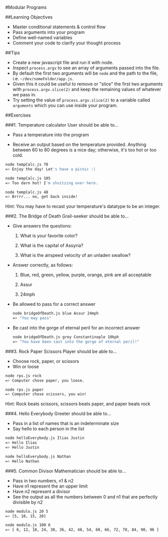 #Modular Programs

##Learning Objectives

* Master conditional statements & control flow
* Pass arguments into your program
* Define well-named variables
* Comment your code to clarify your thought process

##Tips

* Create a new javascript file and run it with node.
* Inspect `process.argv` to see an array of arguments passed into the file.
* By default the first two arguments will be `node` and the path to the file, i.e. `~/dev/someFolder/app.js`.
* Given this it could be useful to remove or "slice" the first two arguments with `process.argv.slice(2)` and keep the remaining values of whatever we pass in.
* Try setting the value of `process.argv.slice(2)` to a variable called `arguments` which you can use inside your program.

##Exercises

###1. Temperature calculator
User should be able to...

* Pass a temperature into the program

* Receive an output based on the temperature provided. Anything between 60 to 80 degrees is a nice day; otherwise, it's too hot or too cold. 

```bash
node tempCalc.js 78
=> Enjoy the day! Let's have a picnic :)
```

```bash
node tempCalc.js 105
=> Too darn hot! I'm shvitzing over here.
```

```bash
node tempCalc.js 48
=> Brrrr... no, get back inside!
```

Hint: You may have to recast your temperature's datatype to be an integer.


###2. The Bridge of Death
Grail-seeker should be able to...

* Give answers the questions:

	1) What is your favorite color?
	
	2) What is the capital of Assyria?
	
	3) What is the airspeed velocity of an unladen swallow?
	
* Answer correctly, as follows:

	1) Blue, red, green, yellow, purple, orange, pink are all acceptable
	
	2) Assur
	
	3) 24mph
	
* Be allowed to pass for a correct answer

	```bash
	node bridgeOfDeath.js blue Assur 24mph
	=> "You may pass"
	```
* Be cast into the gorge of eternal peril for an incorrect answer
	
	```bash
	node bridgeOfDeath.js grey Constantinople 10kph
	=> "You have been cast into the gorge of eternal peril!"
	```


###3. Rock Paper Scissors
Player should be able to...

* Choose rock, paper, or scissors
* Win or loose

```bash
node rps.js rock
=> Computer chose paper, you loose.
```

```bash
node rps.js paper
=> Computer chose scissors, you win!
```

Hint: Rock beats scissors, scissors beats paper, and paper beats rock

###4. Hello Everybody
Greeter should be able to...

* Pass in a list of names that is an indeterminate size
* Say hello to each person in the list

```bash
node helloEverybody.js Ilias Justin
=> Hello Ilias
=> Hello Justin
```

```bash
node helloEverybody.js Nathan
=> Hello Nathan
```

###5. Common Divisor
Mathematician should be able to...

* Pass in two numbers, n1 & n2
* Have n1 represent the an upper limit
* Have n2 represent a divisor
* See the output as all the numbers between 0 and n1 that are perfectly divisible by n2

```bash
node modulo.js 20 5
=> [5, 10, 15, 20]
```

```bash
node modulo.js 100 6
=> [ 6, 12, 18, 24, 30, 36, 42, 48, 54, 60, 66, 72, 78, 84, 90, 96 ]
```


